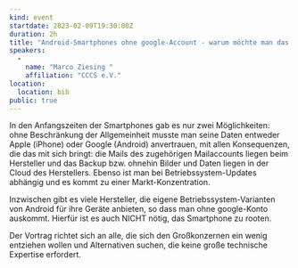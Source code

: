 ```yaml
---
kind: event
startdate: 2023-02-09T19:30:00Z
duration: 2h
title: "Android-Smartphones ohne google-Account - warum möchte man das und was gibt es am Markt?"
speakers:
  -
    name: "Marco Ziesing "
    affiliation: "CCCS e.V."
location:
  location: bib
public: true
---
```

In den Anfangszeiten der Smartphones gab es nur zwei Möglichkeiten: ohne
Beschränkung der Allgemeinheit musste man seine Daten entweder Apple
(iPhone) oder Google (Android) anvertrauen, mit allen Konsequenzen, die
das mit sich bringt: die Mails des zugehörigen Mailaccounts liegen beim
Hersteller und das Backup bzw. ohnehin Bilder und Daten liegen in der
Cloud des Herstellers. Ebenso ist man bei Betriebssystem-Updates
abhängig und es kommt zu einer Markt-Konzentration.

Inzwischen gibt es viele Hersteller, die eigene Betriebssystem-Varianten
von Android für ihre Geräte anbieten, so dass man ohne google-Konto
auskommt. Hierfür ist es auch NICHT nötig, das Smartphone zu rooten.

Der Vortrag richtet sich an alle, die sich den Großkonzernen ein wenig
entziehen wollen und Alternativen suchen, die keine große technische
Expertise erfordert.

